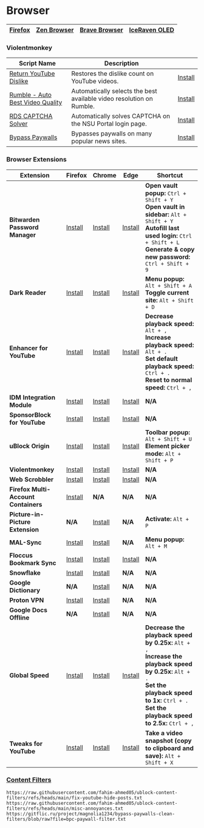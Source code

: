 # Browser

[Firefox](https://www.firefox.com/) | [Zen Browser](https://zen-browser.app/) | [Brave Browser](https://brave.com/) | [IceRaven OLED](https://github.com/GoodyOG/Iceraven-OLED)
|------|------|------|------|

### Violentmonkey

| Script Name | Description | |
|------|------|------|
| [Return YouTube Dislike](https://returnyoutubedislike.com/) | Restores the dislike count on YouTube videos. | [Install](https://github.com/Anarios/return-youtube-dislike/raw/main/Extensions/UserScript/Return%20Youtube%20Dislike.user.js) |
| [Rumble - Auto Best Video Quality](https://greasyfork.org/en/scripts/494906-rumble-auto-best-video-quality) | Automatically selects the best available video resolution on Rumble. | [Install](https://update.greasyfork.org/scripts/494906/Rumble%20-%20Auto%20Best%20Video%20Quality.user.js) |
| [RDS CAPTCHA Solver](https://github.com/fahim-ahmed05/rds-captcha-solver) | Automatically solves CAPTCHA on the NSU Portal login page. | [Install](https://github.com/fahim-ahmed05/rds-captcha-solver/raw/main/rdscaptchasolver.user.js) |
| [Bypass Paywalls](https://gitflic.ru/project/magnolia1234/bypass-paywalls-clean-filters) | Bypasses paywalls on many popular news sites. | [Install](https://gitflic.ru/project/magnolia1234/bypass-paywalls-clean-filters/blob/raw?file=userscript/bpc.en.user.js) |


### Browser Extensions

| Extension | Firefox | Chrome | Edge | Shortcut |
|-----------|---------|--------|------|----------|
| **Bitwarden Password Manager** | [Install](https://addons.mozilla.org/en-US/firefox/addon/bitwarden-password-manager/) | [Install](https://chromewebstore.google.com/detail/bitwarden-password-manage/nngceckbapebfimnlniiiahkandclblb) | [Install](https://microsoftedge.microsoft.com/addons/detail/bitwarden-password-manage/jbkfoedolllekgbhcbcoahefnbanhhlh) | **Open vault popup:** `Ctrl + Shift + Y`<br> **Open vault in sidebar:** `Alt + Shift + Y`<br> **Autofill last used login:** `Ctrl + Shift + L`<br> **Generate & copy new password:** `Ctrl + Shift + 9` |
| **Dark Reader** | [Install](https://addons.mozilla.org/en-US/firefox/addon/darkreader/) | [Install](https://chromewebstore.google.com/detail/dark-reader/eimadpbcbfnmbkopoojfekhnkhdbieeh) | [Install](https://microsoftedge.microsoft.com/addons/detail/dark-reader/ifoakfbpdcdoeenechcleahebpibofpc) | **Menu popup:** `Alt + Shift + A`<br> **Toggle current site:** `Alt + Shift + D` |
| **Enhancer for YouTube** | [Install](https://addons.mozilla.org/en-US/firefox/addon/enhancer-for-youtube/) | [Install](https://chromewebstore.google.com/detail/enhancer-for-youtube/ponfpcnoihfmfllpaingbgckeeldkhle) | [Install](https://microsoftedge.microsoft.com/addons/detail/enhancer-for-youtube%E2%84%A2/dlgfaleeejmphhnemjgiaekdbonkagkd) | **Decrease playback speed:** `Alt + ,`<br> **Increase playback speed:** `Alt + .`<br> **Set default playback speed:** `Ctrl + .`<br> **Reset to normal speed:** `Ctrl + ,` |
| **IDM Integration Module** | [Install](https://addons.mozilla.org/en-US/firefox/addon/tonec-idm-integration-module/) | [Install](https://chromewebstore.google.com/detail/idm-integration-module/ngpampappnmepgilojfohadhhmbhlaek) | [Install](https://microsoftedge.microsoft.com/addons/detail/idm-integration-module/llbjbkhnmlidjebalopleeepgdfgcpec) | **N/A** |
| **SponsorBlock for YouTube** | [Install](https://addons.mozilla.org/en-US/firefox/addon/sponsorblock/) | [Install](https://chromewebstore.google.com/detail/sponsorblock-for-youtube/mnjggcdmjocbbbhaepdhchncahnbgone) | [Install](https://microsoftedge.microsoft.com/addons/detail/sponsorblock-for-youtube-/mbmgnelfcpoecdepckhlhegpcehmpmji) | **N/A** |
| **uBlock Origin** | [Install](https://addons.mozilla.org/en-US/firefox/addon/ublock-origin/) | [Install](https://chromewebstore.google.com/detail/ublock-origin/cjpalhdlnbpafiamejdnhcphjbkeiagm) | [Install](https://microsoftedge.microsoft.com/addons/detail/ublock-origin/odfafepnkmbhccpbejgmiehpchacaeak) | **Toolbar popup:** `Alt + Shift + U`<br> **Element picker mode:** `Alt + Shift + P` |
| **Violentmonkey** | [Install](https://addons.mozilla.org/en-US/firefox/addon/violentmonkey/) | [Install](https://chromewebstore.google.com/detail/violentmonkey/jinjaccalgkegednnccohejagnlnfdag) | [Install](https://microsoftedge.microsoft.com/addons/detail/violentmonkey/eeagobfjdenkkddmbclomhiblgggliao) | **N/A** |
| **Web Scrobbler** | [Install](https://addons.mozilla.org/en-US/firefox/addon/web-scrobbler/) | [Install](https://chromewebstore.google.com/detail/web-scrobbler/hhinaapppaileiechjoiifaancjggfjm) | [Install](https://microsoftedge.microsoft.com/addons/detail/web-scrobbler/obiekdelmkmlgnhddmmnpnfhngejbnnc) | **N/A** |
| **Firefox Multi-Account Containers** | [Install](https://addons.mozilla.org/en-US/firefox/addon/multi-account-containers/) | **N/A** | **N/A** | **N/A** |
| **Picture-in-Picture Extension** | **N/A** | [Install](https://chromewebstore.google.com/detail/picture-in-picture-extens/hkgfoiooedgoejojocmhlaklaeopbecg) | **N/A** | **Activate:** `Alt + P` |
| **MAL-Sync** | [Install](https://addons.mozilla.org/en-US/firefox/addon/mal-sync/) | [Install](https://chromewebstore.google.com/detail/mal-sync/kekjfbackdeiabghhcdklcdoekaanoel) | **N/A** | **Menu popup:** `Alt + M` |
| **Floccus Bookmark Sync** | [Install](https://addons.mozilla.org/en-US/firefox/addon/floccus/) | [Install](https://chromewebstore.google.com/detail/floccus-bookmarks-sync/fnaicdffflnofjppbagibeoednhnbjhg) | [Install](https://microsoftedge.microsoft.com/addons/detail/gjkddcofhiifldbllobcamllmanombji) | **N/A** |
| **Snowflake** | [Install](https://addons.mozilla.org/en-US/firefox/addon/torproject-snowflake/) | [Install](https://chromewebstore.google.com/detail/snowflake/mafpmfcccpbjnhfhjnllmmalhifmlcie) | **N/A** | **N/A** |
| **Google Dictionary** | **N/A** | [Install](https://chromewebstore.google.com/detail/google-dictionary-by-goog/mgijmajocgfcbeboacabfgobmjgjcoja) | **N/A** | **N/A** |
| **Proton VPN** | [Install](https://addons.mozilla.org/en-US/firefox/addon/proton-vpn-firefox-extension/) | [Install](https://chromewebstore.google.com/detail/proton-vpn-fast-secure/jplgfhpmjnbigmhklmmbgecoobifkmpa) | **N/A** | **N/A** |
| **Google Docs Offline** | **N/A** | [Install](https://chromewebstore.google.com/detail/google-docs-offline/ghbmnnjooekpmoecnnnilnnbdlolhkhi) | **N/A** | **N/A** |
| **Global Speed** | [Install](https://addons.mozilla.org/en-US/firefox/addon/global-speed/) | [Install](https://chromewebstore.google.com/detail/global-speed/jpbjcnkcffbooppibceonlgknpkniiff) | [Install](https://microsoftedge.microsoft.com/addons/detail/global-speed/mjhlabbcmjflkpjknnicihkfnmbdfced) | **Decrease the playback speed by 0.25x:** `Alt + ,`<br> **Increase the playback speed by 0.25x:** `Alt + .`<br> **Set the playback speed to 1x:** `Ctrl + .`<br> **Set the playback speed to 2.5x:** `Ctrl + ,` |
| **Tweaks for YouTube** | [Install](https://addons.mozilla.org/en-US/firefox/addon/tweaks-for-youtube/) | [Install](https://chromewebstore.google.com/detail/tweaks-for-youtube/ogkoifddpkoabehfemkolflcjhklmkge) | [Install](https://microsoftedge.microsoft.com/addons/detail/tweaks-for-youtube/nnhifoobfibjmlkejadjmcdckkjbljcp) | **Take a video snapshot (copy to clipboard and save):** `Alt + Shift + X` |

### [Content Filters](https://github.com/fahim-ahmed05/ublock-content-filters)

```
https://raw.githubusercontent.com/fahim-ahmed05/ublock-content-filters/refs/heads/main/fix-youtube-hide-posts.txt
https://raw.githubusercontent.com/fahim-ahmed05/ublock-content-filters/refs/heads/main/misc-annoyances.txt
https://gitflic.ru/project/magnolia1234/bypass-paywalls-clean-filters/blob/raw?file=bpc-paywall-filter.txt
```
